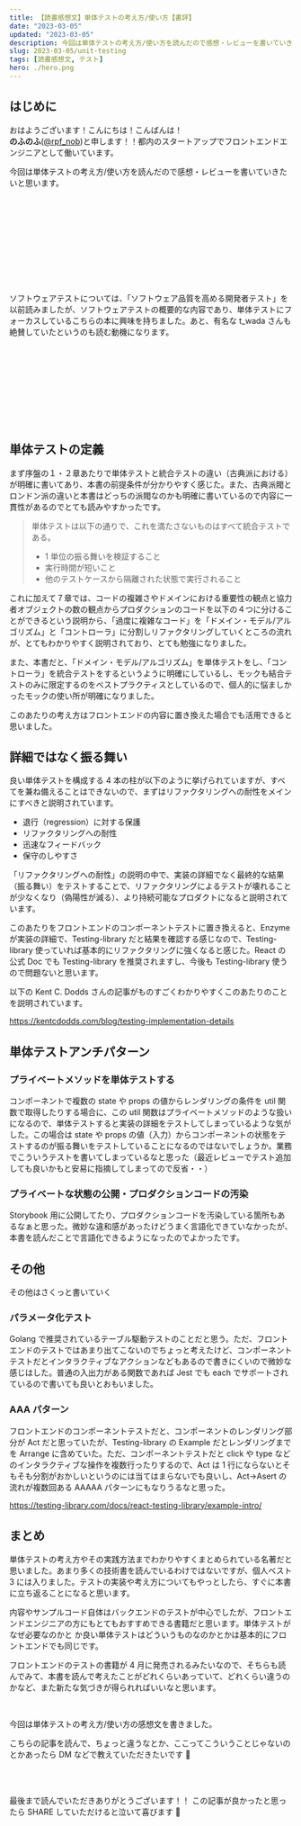```yaml
---
title: 【読書感想文】単体テストの考え方/使い方【書評】
date: "2023-03-05"
updated: "2023-03-05"
description: 今回は単体テストの考え方/使い方を読んだので感想・レビューを書いていきたいと思います。
slug: 2023-03-05/unit-testing
tags: [読書感想文, テスト]
hero: ./hero.png
---
```


## はじめに

おはようございます！こんにちは！こんばんは！<br>
**のふのふ**([@rpf_nob](https://twitter.com/rpf_nob))と申します！！都内のスタートアップでフロントエンドエンジニアとして働いています。

今回は単体テストの考え方/使い方を読んだので感想・レビューを書いていきたいと思います。

<div class="iframely-embed"><div class="iframely-responsive" style="height: 140px; padding-bottom: 0;"><a href="https://www.amazon.co.jp/dp/4839981728" data-iframely-url="//iframely.net/hZn5Wcq?card=small"></a></div></div>

<br>

ソフトウェアテストについては、「ソフトウェア品質を高める開発者テスト」を以前読みましたが、ソフトウェアテストの概要的な内容であり、単体テストにフォーカスしているこちらの本に興味を持ちました。あと、有名な t_wada さんも絶賛していたというのも読む動機になります。

<div class="iframely-embed"><div class="iframely-responsive" style="height: 140px; padding-bottom: 0;"><a href="https://www.amazon.co.jp/dp/4798165034" data-iframely-url="//iframely.net/i1ZJIwW?card=small"></a></div></div>

## 単体テストの定義

まず序盤の１・２章あたりで単体テストと統合テストの違い（古典派における）が明確に書いてあり、本書の前提条件が分かりやすく感じた。また、古典派閥とロンドン派の違いと本書はどっちの派閥なのかも明確に書いているので内容に一貫性があるのでとても読みやすかったです。

> 単体テストは以下の通りで、これを満たさないものはすべて統合テストである。
>
> - 1 単位の振る舞いを検証すること
> - 実行時間が短いこと
> - 他のテストケースから隔離された状態で実行されること

これに加えて７章では、コードの複雑さやドメインにおける重要性の観点と協力者オブジェクトの数の観点からプロダクションのコードを以下の４つに分けることができるという説明から、「過度に複雑なコード」を「ドメイン・モデル/アルゴリズム」と「コントローラ」に分割しリファクタリングしていくところの流れが、とてもわかりやすく説明されており、とても勉強になりました。

また、本書だと、「ドメイン・モデル/アルゴリズム」を単体テストをし、「コントローラ」を統合テストをするというように明確にしているし、モックも結合テストのみに限定するのをベストプラクティスとしているので、個人的に悩ましかったモックの使い所が明確になりました。

このあたりの考え方はフロントエンドの内容に置き換えた場合でも活用できると思いました。

## 詳細ではなく振る舞い

良い単体テストを構成する 4 本の柱が以下のように挙げられていますが、すべてを兼ね備えることはできないので、まずはリファクタリングへの耐性をメインにすべきと説明されています。

- 退行（regression）に対する保護
- リファクタリングへの耐性
- 迅速なフィードバック
- 保守のしやすさ

「リファクタリングへの耐性」の説明の中で、実装の詳細でなく最終的な結果（振る舞い）をテストすることで、リファクタリングによるテストが壊れることが少なくなり（偽陽性が減る）、より持続可能なプロダクトになると説明されています。

このあたりをフロントエンドのコンポーネントテストに置き換えると、Enzyme が実装の詳細で、Testing-library だと結果を確認する感じなので、Testing-library 使っていれば基本的にリファクタリングに強くなると感じた。React の公式 Doc でも Testing-library を推奨されますし、今後も Testing-library 使うので問題ないと思います。

以下の Kent C. Dodds さんの記事がものすごくわかりやすくこのあたりのことを説明されています。

https://kentcdodds.com/blog/testing-implementation-details

## 単体テストアンチパターン

### プライベートメソッドを単体テストする

コンポーネントで複数の state や props の値からレンダリングの条件を util 関数で取得したりする場合に、この util 関数はプライベートメソッドのような扱いになるので、単体テストすると実装の詳細をテストしてしまっているような気がした。この場合は state や props の値（入力）からコンポーネントの状態をテストするのが振る舞いをテストしていることになるのではないでしょうか。業務でこういうテストを書いてしまっているなと思った（最近レビューでテスト追加しても良いかもと安易に指摘してしまってので反省・・）

### プライベートな状態の公開・プロダクションコードの汚染

Storybook 用に公開してたり、プロダクションコードを汚染している箇所もあるなぁと思った。微妙な違和感があったけどうまく言語化できていなかったが、本書を読んだことで言語化できるようになったのでよかったです。

## その他

その他はさくっと書いていく

### パラメータ化テスト

Golang で推奨されているテーブル駆動テストのことだと思う。ただ、フロントエンドのテストではあまり出てこないのでちょっと考えたけど、コンポーネントテストだとインタラクティブなアクションなどもあるので書きにくいので微妙な感じはした。普通の入出力がある関数であれば Jest でも each でサポートされているので書いても良いとおもいました。

### AAA パターン

フロントエンドのコンポーネントテストだと、コンポーネントのレンダリング部分が Act だと思っていたが、Testing-library の Example だとレンダリングまでを Arrange に含めていた。ただ、コンポーネントテストだと click や type などのインタラクティブな操作を複数行ったりするので、Act は 1 行にならないとそもそも分割がおかしいというのには当てはまらないでも良いし、Act→Asert の流れが複数回ある AAAAA パターンにもなりうるなと思った。

https://testing-library.com/docs/react-testing-library/example-intro/

## まとめ

単体テストの考え方やその実践方法までわかりやすくまとめられている名著だと思いました。あまり多くの技術書を読んでいるわけではないですが、個人ベスト 3 には入りました。テストの実装や考え方についてもやっとしたら、すぐに本書に立ち返ることになると思います。

内容やサンプルコード自体はバックエンドのテストが中心でしたが、フロントエンドエンジニアの方にもとてもおすすめできる書籍だと思います。単体テストがなぜ必要なのかと
か良い単体テストはどういうものなのかとかは基本的にフロントエンドでも同じです。

フロントエンドのテストの書籍が 4 月に発売されるみたいなので、そちらも読んでみて、本書を読んで考えたことがどれくらいあっていて、どれくらい違うのかなど、また新たな気づきが得られればいいなと思います。

<br>

今回は単体テストの考え方/使い方の感想文を書きました。

こちらの記事を読んで、ちょっと違うなとか、ここってこういうことじゃないのとかあったら DM などで教えていただきたいです 🙏

<br>
<br>

最後まで読んでいただきありがとうございます！！
この記事が良かったと思ったら SHARE していただけると泣いて喜びます 🤣

